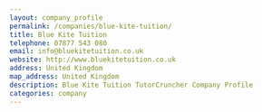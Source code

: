 ```yaml
---
layout: company_profile
permalink: /companies/blue-kite-tuition/
title: Blue Kite Tuition
telephone: 07877 543 080
email: info@bluekitetuition.co.uk
website: http://www.bluekitetuition.co.uk
address: United Kingdom
map_address: United Kingdom
description: Blue Kite Tuition TutorCruncher Company Profile
categories: company
---
```


